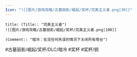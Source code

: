 ```yaml
---
Icon: "![[图片/游戏攻略/古墓丽影/崛起/奖杯/完美主义者.png|30]]"
---
```

```ad-common-bronze-trophy
title: (Title:: "完美主义者")
![[图片/游戏攻略/古墓丽影/崛起/奖杯/完美主义者.png|100]]

(Comment:: "暗冷：在没任何失误的情况下关闭所有塔台")
```

#古墓丽影/崛起/奖杯/DLC/暗冷 #奖杯 #奖杯/铜
